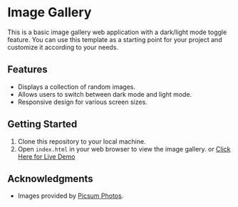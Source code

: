 # Image Gallery

This is a basic image gallery web application with a dark/light mode toggle feature. You can use this template as a starting point for your project and customize it according to your needs.

## Features

- Displays a collection of random images.
- Allows users to switch between dark mode and light mode.
- Responsive design for various screen sizes.

## Getting Started

1. Clone this repository to your local machine.
2. Open `index.html` in your web browser to view the image gallery.
   or [Click Here for Live Demo](https://sufianadnan.github.io/Image-Gallery/)

## Acknowledgments

- Images provided by [Picsum Photos](https://picsum.photos/).
